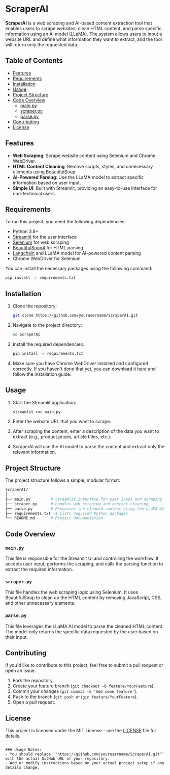 # ScraperAI

**ScraperAI** is a web scraping and AI-based content extraction tool that enables users to scrape websites, clean HTML content, and parse specific information using an AI model (LLaMA). The system allows users to input a website URL and define what information they want to extract, and the tool will return only the requested data.

## Table of Contents

- [Features](#features)
- [Requirements](#requirements)
- [Installation](#installation)
- [Usage](#usage)
- [Project Structure](#project-structure)
- [Code Overview](#code-overview)
  - [main.py](#mainpy)
  - [scraper.py](#scraperpy)
  - [parse.py](#parsepy)
- [Contributing](#contributing)
- [License](#license)

## Features

- **Web Scraping**: Scrape website content using Selenium and Chrome WebDriver.
- **HTML Content Cleaning**: Remove scripts, styles, and unnecessary elements using BeautifulSoup.
- **AI-Powered Parsing**: Use the LLaMA model to extract specific information based on user input.
- **Simple UI**: Built with Streamlit, providing an easy-to-use interface for non-technical users.

## Requirements

To run this project, you need the following dependencies:

- Python 3.8+
- [Streamlit](https://streamlit.io/) for the user interface
- [Selenium](https://www.selenium.dev/) for web scraping
- [BeautifulSoup4](https://www.crummy.com/software/BeautifulSoup/) for HTML parsing
- [Langchain](https://www.langchain.com/) and LLaMA model for AI-powered content parsing
- Chrome WebDriver for Selenium

You can install the necessary packages using the following command:

```bash
pip install -r requirements.txt
```

## Installation

1. Clone the repository:

   ```bash
   git clone https://github.com/yourusername/ScraperAI.git
   ```

2. Navigate to the project directory:

   ```bash
   cd ScraperAI
   ```

3. Install the required dependencies:

   ```bash
   pip install -r requirements.txt
   ```

4. Make sure you have Chrome WebDriver installed and configured correctly. If you haven't done that yet, you can download it [here](https://sites.google.com/a/chromium.org/chromedriver/downloads) and follow the installation guide.

## Usage

1. Start the Streamlit application:

   ```bash
   streamlit run main.py
   ```

2. Enter the website URL that you want to scrape.
3. After scraping the content, enter a description of the data you want to extract (e.g., product prices, article titles, etc.).
4. ScraperAI will use the AI model to parse the content and extract only the relevant information.

## Project Structure

The project structure follows a simple, modular format:

```bash
ScraperAI/
│
├── main.py         # Streamlit interface for user input and scraping
├── scraper.py      # Handles web scraping and content cleaning
├── parse.py        # Processes the cleaned content using the LLaMA AI model
├── requirements.txt  # Lists required Python packages
└── README.md       # Project documentation
```

## Code Overview

### `main.py`

This file is responsible for the Streamlit UI and controlling the workflow. It accepts user input, performs the scraping, and calls the parsing function to extract the required information.

### `scraper.py`

This file handles the web scraping logic using Selenium. It uses BeautifulSoup to clean up the HTML content by removing JavaScript, CSS, and other unnecessary elements.

### `parse.py`

This file leverages the LLaMA AI model to parse the cleaned HTML content. The model only returns the specific data requested by the user based on their input.

## Contributing

If you'd like to contribute to this project, feel free to submit a pull request or open an issue.

1. Fork the repository.
2. Create your feature branch (`git checkout -b feature/YourFeature`).
3. Commit your changes (`git commit -m 'Add some feature'`).
4. Push to the branch (`git push origin feature/YourFeature`).
5. Open a pull request.

## License

This project is licensed under the MIT License - see the [LICENSE](LICENSE) file for details.
```

### Usage Notes:
- You should replace `"https://github.com/yourusername/ScraperAI.git"` with the actual GitHub URL of your repository.
- Add or modify instructions based on your actual project setup if any details change.
